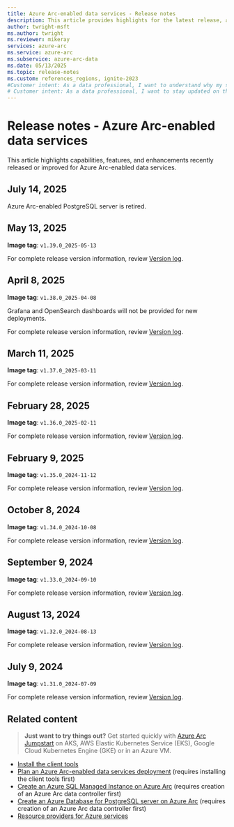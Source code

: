 ```yaml
---
title: Azure Arc-enabled data services - Release notes
description: This article provides highlights for the latest release, and a history of features introduced in previous releases.
author: twright-msft
ms.author: twright
ms.reviewer: mikeray
services: azure-arc
ms.service: azure-arc
ms.subservice: azure-arc-data
ms.date: 05/13/2025
ms.topic: release-notes
ms.custom: references_regions, ignite-2023
#Customer intent: As a data professional, I want to understand why my solutions would benefit from running with Azure Arc-enabled data services so that I can leverage the capability of the feature.
# Customer intent: As a data professional, I want to stay updated on the latest features and enhancements of Azure Arc-enabled data services, so that I can effectively leverage these capabilities to improve my data solutions.
---
```


# Release notes - Azure Arc-enabled data services

This article highlights capabilities, features, and enhancements recently released or improved for Azure Arc-enabled data services.

## July 14, 2025

Azure Arc-enabled PostgreSQL server is retired.

## May 13, 2025

**Image tag**: `v1.39.0_2025-05-13`

For complete release version information, review [Version log](version-log.md#may-13-2025).

## April 8, 2025

**Image tag**: `v1.38.0_2025-04-08`

Grafana and OpenSearch dashboards will not be provided for new deployments.

For complete release version information, review [Version log](version-log.md#april-8-2025).

## March 11, 2025

**Image tag**: `v1.37.0_2025-03-11`

For complete release version information, review [Version log](version-log.md#march-11-2025).

## February 28, 2025

**Image tag**: `v1.36.0_2025-02-11`

For complete release version information, review [Version log](version-log.md#february-28-2025).

## February 9, 2025

**Image tag**: `v1.35.0_2024-11-12`

For complete release version information, review [Version log](version-log.md#february-9-2025).

## October 8, 2024

**Image tag**: `v1.34.0_2024-10-08`

For complete release version information, review [Version log](version-log.md#october-8-2024).

## September 9, 2024

**Image tag**: `v1.33.0_2024-09-10`

For complete release version information, review [Version log](version-log.md#september-9-2024). 

## August 13, 2024

**Image tag**: `v1.32.0_2024-08-13`

For complete release version information, review [Version log](version-log.md#august-13-2024). 

## July  9, 2024

**Image tag**: `v1.31.0_2024-07-09`

For complete release version information, review [Version log](version-log.md#july-9-2024). 

## Related content

> **Just want to try things out?**
> Get started quickly with [Azure Arc Jumpstart](https://azurearcjumpstart.com/azure_arc_jumpstart/azure_arc_data) on AKS, AWS Elastic Kubernetes Service (EKS), Google Cloud Kubernetes Engine (GKE) or in an Azure VM.

- [Install the client tools](install-client-tools.md)
- [Plan an Azure Arc-enabled data services deployment](plan-azure-arc-data-services.md) (requires installing the client tools first)
- [Create an Azure SQL Managed Instance on Azure Arc](create-sql-managed-instance.md) (requires creation of an Azure Arc data controller first)
- [Create an Azure Database for PostgreSQL server on Azure Arc](create-postgresql-server.md) (requires creation of an Azure Arc data controller first)
- [Resource providers for Azure services](/azure/azure-resource-manager/management/azure-services-resource-providers)
